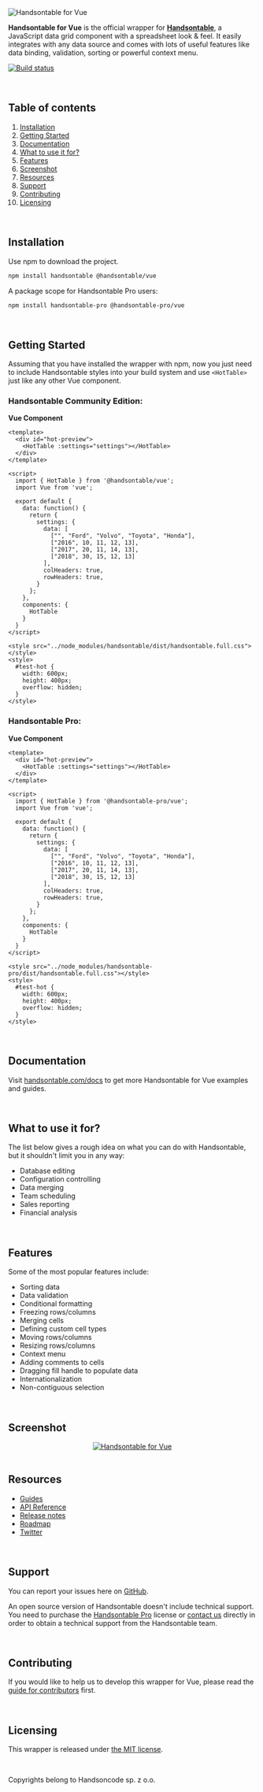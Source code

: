 <img src="https://raw.githubusercontent.com/handsontable/static-files/master/Images/Logo/Handsontable/handsontable-vue.png" alt="Handsontable for Vue" />

<br/>

**Handsontable for Vue** is the official wrapper for [**Handsontable**](//github.com/handsontable/handsontable), a JavaScript data grid component with a spreadsheet look & feel. It easily integrates with any data source and comes with lots of useful features like data binding, validation, sorting or powerful context menu.

[![Build status](https://travis-ci.org/handsontable/vue-handsontable-official.png?branch=master)](//travis-ci.org/handsontable/vue-handsontable-official)

<br/>

## Table of contents

 1. [Installation](#installation)
 2. [Getting Started](#getting-started)
 3. [Documentation](#documentation)
 4. [What to use it for?](#what-to-use-it-for)
 5. [Features](#features)
 6. [Screenshot](#screenshot)
 7. [Resources](#resources)
 8. [Support](#support)
 9. [Contributing](#contributing)
 10. [Licensing](#licensing)

<br/>

## Installation
Use npm to download the project.
```bash
npm install handsontable @handsontable/vue
```
A package scope for Handsontable Pro users:
```bash
npm install handsontable-pro @handsontable-pro/vue
```

<br/>

## Getting Started
Assuming that you have installed the wrapper with npm, now you just need to include Handsontable styles into your build system and use `<HotTable>` just like any other Vue component.

### Handsontable Community Edition:

**Vue Component**
```vue
<template>
  <div id="hot-preview">
    <HotTable :settings="settings"></HotTable>
  </div>
</template>

<script>
  import { HotTable } from '@handsontable/vue';
  import Vue from 'vue';

  export default {
    data: function() {
      return {
        settings: {
          data: [
            ["", "Ford", "Volvo", "Toyota", "Honda"],
            ["2016", 10, 11, 12, 13],
            ["2017", 20, 11, 14, 13],
            ["2018", 30, 15, 12, 13]
          ],
          colHeaders: true,
          rowHeaders: true,
        }
      };
    },
    components: {
      HotTable
    }
  }
</script>

<style src="../node_modules/handsontable/dist/handsontable.full.css"></style>
<style>
  #test-hot {
    width: 600px;
    height: 400px;
    overflow: hidden;
  }
</style>
```

### Handsontable Pro:

**Vue Component**
```vue
<template>
  <div id="hot-preview">
    <HotTable :settings="settings"></HotTable>
  </div>
</template>

<script>
  import { HotTable } from '@handsontable-pro/vue';
  import Vue from 'vue';

  export default {
    data: function() {
      return {
        settings: {
          data: [
            ["", "Ford", "Volvo", "Toyota", "Honda"],
            ["2016", 10, 11, 12, 13],
            ["2017", 20, 11, 14, 13],
            ["2018", 30, 15, 12, 13]
          ],
          colHeaders: true,
          rowHeaders: true,
        }
      };
    },
    components: {
      HotTable
    }
  }
</script>

<style src="../node_modules/handsontable-pro/dist/handsontable.full.css"></style>
<style>
  #test-hot {
    width: 600px;
    height: 400px;
    overflow: hidden;
  }
</style>
```

<br/>

## Documentation
Visit [handsontable.com/docs](//handsontable.com/docs/vue) to get more Handsontable for Vue examples and guides.

<br/>

## What to use it for?
The list below gives a rough idea on what you can do with Handsontable, but it shouldn't limit you in any way:

- Database editing
- Configuration controlling
- Data merging
- Team scheduling
- Sales reporting
- Financial analysis

<br/>

## Features

Some of the most popular features include:

- Sorting data
- Data validation
- Conditional formatting
- Freezing rows/columns
- Merging cells
- Defining custom cell types
- Moving rows/columns
- Resizing rows/columns
- Context menu
- Adding comments to cells
- Dragging fill handle to populate data
- Internationalization
- Non-contiguous selection

<br/>

## Screenshot
<div align="center">
<a href="//handsontable.com/examples">
<img src="https://raw.githubusercontent.com/handsontable/static-files/master/Images/Screenshots/handsontable-ce-showcase.png" align="center" alt="Handsontable for Vue" />
</a>
</div>

<br/>

## Resources
- [Guides](//handsontable.com/docs/vue)
- [API Reference](//handsontable.com/docs/Core.html)
- [Release notes](//github.com/handsontable/vue-handsontable-official/releases)
- [Roadmap](//trello.com/b/PztR4hpj)
- [Twitter](//twitter.com/handsontable)

<br/>

## Support
You can report your issues here on [GitHub](//github.com/handsontable/vue-handsontable-official/issues).

An open source version of Handsontable doesn't include technical support. You need to purchase the [Handsontable Pro](//handsontable.com/pricing) license or [contact us](//handsontable.com/contact) directly in order to obtain a technical support from the Handsontable team.

<br/>

## Contributing
If you would like to help us to develop this wrapper for Vue, please read the [guide for contributors](//github.com/handsontable/vue-handsontable-official/blob/master/CONTRIBUTING.md) first.

<br/>

## Licensing
This wrapper is released under [the MIT license](//github.com/handsontable/vue-handsontable-official/blob/master/LICENSE).

<br/>

Copyrights belong to Handsoncode sp. z o.o.
